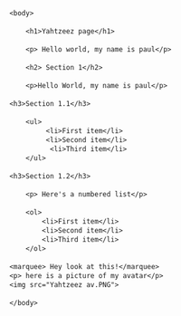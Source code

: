 <!DOCTYPE html>

<html>
    <head>
        <title> My First Webiste <title></title>
    </head>
        
    
        <body>

            <h1>Yahtzeez page</h1>
       
            <p> Hello world, my name is paul</p>
        
            <h2> Section 1</h2>
      
            <p>Hello World, my name is paul</p>
        
        <h3>Section 1.1</h3>

            <ul>
                 <li>First item</li>
                 <li>Second item</li>
                  <li>Third item</li>
            </ul>
       
        <h3>Section 1.2</h3>
       
            <p> Here's a numbered list</p>
       
            <ol> 
                <li>First item</li>
                <li>Second item</li>
                <li>Third item</li>
            </ol>
    
        <marquee> Hey look at this!</marquee>
        <p> here is a picture of my avatar</p>
        <img src="Yahtzeez av.PNG">
   
        </body>
</html>
